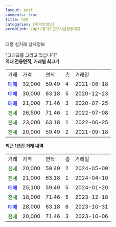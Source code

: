 ```yaml
---
layout: post
comments: true
title: 대흥
categories: [아파트정보]
permalink: /apt/경기도군포시금정동대흥
---
```


대흥 실거래 상세정보

<script type="text/javascript">
  google.charts.load('current', {'packages':['line', 'corechart']});
  google.charts.setOnLoadCallback(drawChart);

  function drawChart() {
    var data = new google.visualization.DataTable();
    data.addColumn('date', '거래일');
    data.addColumn('number', "매매");
    data.addColumn('number', "전세");
    data.addColumn('number', "전매");

    data.addRows([[new Date(Date.parse("2024-05-09")), null, 20000, null], [new Date(Date.parse("2024-04-10")), null, 21000, null], [new Date(Date.parse("2024-01-20")), 25100, null, null], [new Date(Date.parse("2023-12-18")), null, 18000, null], [new Date(Date.parse("2023-10-31")), 28000, null, null], [new Date(Date.parse("2023-10-06")), null, 20000, null]]);

    var options = {
      hAxis: {
        format: 'yyyy/MM/dd'
      },    
      lineWidth: 0,
      pointsVisible: true,    
      title: '최근 1년간 유형별 실거래가 분포',
      legend: { position: 'bottom' }
    };

    var formatter = new google.visualization.NumberFormat({pattern:'###,###'} );
    formatter.format(data, 1);
    formatter.format(data, 2);
    
    setTimeout(function() {
        var chart = new google.visualization.LineChart(document.getElementById('columnchart_material'));
        chart.draw(data, (options));
        document.getElementById('loading').style.display = 'none';
    }, 200);
  }
</script>


<div id="loading" style="z-index:20; display: block; margin-left: 0px">"그래프를 그리고 있습니다"</div>
<div id="columnchart_material" style="width: 95%; margin-left: 0px; display: block"></div>
<!-- contents start -->
<b>역대 전용면적, 거래별 최고가</b>
<table class="sortable">
    <tr>
      <td>거래</td>
      <td>가격</td>
      <td>면적</td>
      <td>층</td>
      <td>거래일</td>
    </tr>
        <tr>
          <td><a style="color: blue">매매</a></td>
          <td>32,000</td>
          <td>59.49</td>
          <td>4</td>
          <td>2021-08-18</td>
        </tr>            <tr>
          <td><a style="color: blue">매매</a></td>
          <td>30,000</td>
          <td>63.18</td>
          <td>5</td>
          <td>2020-12-23</td>
        </tr>            <tr>
          <td><a style="color: blue">매매</a></td>
          <td>21,000</td>
          <td>71.46</td>
          <td>3</td>
          <td>2020-07-25</td>
        </tr>        
        <tr>
              <td><a style="color: darkgreen">전세</a></td>
              <td>26,500</td>
              <td>71.46</td>
              <td>1</td>
              <td>2022-07-08</td>
            </tr>            <tr>
              <td><a style="color: darkgreen">전세</a></td>
              <td>23,000</td>
              <td>63.18</td>
              <td>1</td>
              <td>2022-06-25</td>
            </tr>            <tr>
              <td><a style="color: darkgreen">전세</a></td>
              <td>20,000</td>
              <td>59.49</td>
              <td>2</td>
              <td>2021-09-18</td>
            </tr>        
    
</table>

<b>최근 1년간 거래 내역</b>

<table class="sortable">
    <tr>
      <td>거래</td>
      <td>가격</td>
      <td>면적</td>
      <td>층</td>
      <td>거래일</td>
    </tr>
    <tr>
      <td><a style="color: darkgreen">전세</a></td>
      <td>20,000</td>
      <td>59.49</td>
      <td>2</td>
      <td>2024-05-09</td>
    </tr>          <tr>
      <td><a style="color: darkgreen">전세</a></td>
      <td>21,000</td>
      <td>63.18</td>
      <td>1</td>
      <td>2024-04-10</td>
    </tr>          <tr>
      <td><a style="color: blue">매매</a></td>
      <td>25,100</td>
      <td>59.49</td>
      <td>5</td>
      <td>2024-01-20</td>
    </tr>          <tr>
      <td><a style="color: darkgreen">전세</a></td>
      <td>18,000</td>
      <td>71.46</td>
      <td>5</td>
      <td>2023-12-18</td>
    </tr>          <tr>
      <td><a style="color: blue">매매</a></td>
      <td>28,000</td>
      <td>63.18</td>
      <td>6</td>
      <td>2023-10-31</td>
    </tr>          <tr>
      <td><a style="color: darkgreen">전세</a></td>
      <td>20,000</td>
      <td>71.46</td>
      <td>3</td>
      <td>2023-10-06</td>
    </tr>      </table>
<!-- contents end -->    


